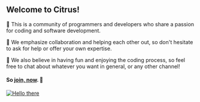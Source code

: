 ## Welcome to Citrus!

🍋 This is a community of programmers and developers who share a passion for coding and software development.

🍊 We emphasize collaboration and helping each other out, so don't hesitate to ask for help or offer your own expertise.

🍹 We also believe in having fun and enjoying the coding process, so feel free to chat about whatever you want in general, or any other channel!

#### So [join, now](https://discord.com/invite/yCukuAC79B). 🔪

[![Hello there](https://github.githubassets.com/images/mona-whisper.gif)](https://discord.com/invite/yCukuAC79B)
